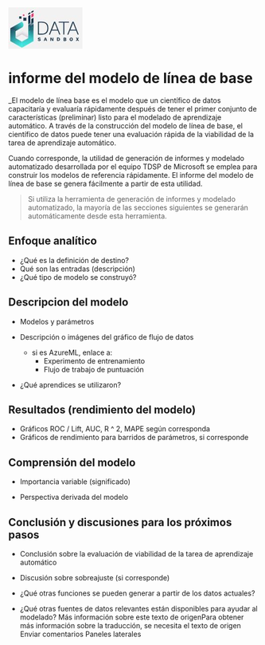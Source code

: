 <img src="/App/logdat.JPG" alt="My cool logo"/>

# informe del modelo de línea de base

_El modelo de línea base es el modelo que un científico de datos capacitaría y evaluaría rápidamente después de tener el primer conjunto de características (preliminar) listo para el modelado de aprendizaje automático. A través de la construcción del modelo de línea de base, el científico de datos puede tener una evaluación rápida de la viabilidad de la tarea de aprendizaje automático.

Cuando corresponde, la utilidad de generación de informes y modelado automatizado desarrollada por el equipo TDSP de Microsoft se emplea para construir los modelos de referencia rápidamente. El informe del modelo de línea de base se genera fácilmente a partir de esta utilidad.

> Si utiliza la herramienta de generación de informes y modelado automatizado, la mayoría de las secciones siguientes se generarán automáticamente desde esta herramienta.

## Enfoque analítico
* ¿Qué es la definición de destino?
* Qué son las entradas (descripción)
* ¿Qué tipo de modelo se construyó?

## Descripcion del modelo

* Modelos y parámetros

* Descripción o imágenes del gráfico de flujo de datos
  * si es AzureML, enlace a:
    * Experimento de entrenamiento
    * Flujo de trabajo de puntuación
* ¿Qué aprendices se utilizaron?



## Resultados (rendimiento del modelo)
* Gráficos ROC / Lift, AUC, R ^ 2, MAPE según corresponda
* Gráficos de rendimiento para barridos de parámetros, si corresponde

## Comprensión del modelo

* Importancia variable (significado)

* Perspectiva derivada del modelo



## Conclusión y discusiones para los próximos pasos

* Conclusión sobre la evaluación de viabilidad de la tarea de aprendizaje automático

* Discusión sobre sobreajuste (si corresponde)

* ¿Qué otras funciones se pueden generar a partir de los datos actuales?

* ¿Qué otras fuentes de datos relevantes están disponibles para ayudar al modelado?
Más información sobre este texto de origenPara obtener más información sobre la traducción, se necesita el texto de origen
Enviar comentarios
Paneles laterales
